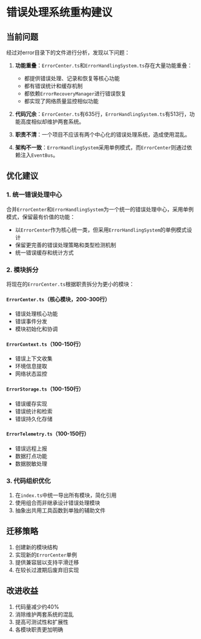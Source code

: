 # 错误处理系统重构建议

## 当前问题

经过对error目录下的文件进行分析，发现以下问题：

1. **功能重叠**：`ErrorCenter.ts`和`ErrorHandlingSystem.ts`存在大量功能重叠：

   - 都提供错误处理、记录和恢复等核心功能
   - 都有错误统计和缓存机制
   - 都依赖`ErrorRecoveryManager`进行错误恢复
   - 都实现了网络质量监控相似功能

2. **代码冗余**：`ErrorCenter.ts`有635行，`ErrorHandlingSystem.ts`有513行，功能高度相似却维护两套系统。

3. **职责不清**：一个项目不应该有两个中心化的错误处理系统，造成使用混乱。

4. **架构不一致**：`ErrorHandlingSystem`采用单例模式，而`ErrorCenter`则通过依赖注入`EventBus`。

## 优化建议

### 1. 统一错误处理中心

合并`ErrorCenter`和`ErrorHandlingSystem`为一个统一的错误处理中心，采用单例模式，保留最有价值的功能：

- 以`ErrorCenter`作为核心统一类，但采用`ErrorHandlingSystem`的单例模式设计
- 保留更完善的错误处理策略和类型检测机制
- 统一错误缓存和统计方式

### 2. 模块拆分

将现在的`ErrorCenter.ts`根据职责拆分为更小的模块：

#### `ErrorCenter.ts`（核心模块，200-300行）

- 错误处理核心功能
- 错误事件分发
- 模块初始化和协调

#### `ErrorContext.ts`（100-150行）

- 错误上下文收集
- 环境信息提取
- 网络状态监控

#### `ErrorStorage.ts`（100-150行）

- 错误缓存实现
- 错误统计和检索
- 错误持久化存储

#### `ErrorTelemetry.ts`（100-150行）

- 错误远程上报
- 数据打点功能
- 数据脱敏处理

### 3. 代码组织优化

1. 在`index.ts`中统一导出所有模块，简化引用
2. 使用组合而非继承设计错误处理模块
3. 抽象出共用工具函数到单独的辅助文件

## 迁移策略

1. 创建新的模块结构
2. 实现新的`ErrorCenter`单例
3. 提供兼容层以支持平滑迁移
4. 在较长过渡期后废弃旧实现

## 改进收益

1. 代码量减少约40%
2. 消除维护两套系统的混乱
3. 提高可测试性和扩展性
4. 各模块职责更加明确
